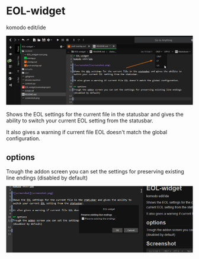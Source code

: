# EOL-widget
komodo edit/ide

![screenshot](screenshot.png)

Shows the EOL settings for the current file in the statusbar and gives the ability to switch your current EOL setting from the statusbar.

It also gives a warning if current file EOL doesn't match the global configuration.

## options
Trough the addon screen you can set the settings for preserving existing line endings (disabled by default)

![screenshot](screenshot02.png)

